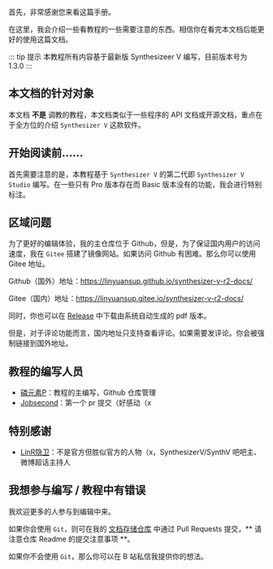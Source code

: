 首先，非常感谢您来看这篇手册。

在这里，我会介绍一些看教程的一些需要注意的东西。相信你在看完本文档后能更好的使用这篇文档。

::: tip 提示
本教程所有内容基于最新版 Synthesizeer V 编写，目前版本号为 1.3.0
:::

## 本文档的针对对象
本文档 **不是** 调教的教程，本文档类似于一些程序的 API 文档或开源文档，重点在于全方位的介绍 `Synthesizer V` 这款软件。

## 开始阅读前......
首先需要注意的是，本教程基于 `Synthesizer V` 的第二代即 `Synthesizer V Studio` 编写。在一些只有 Pro 版本存在而 Basic 版本没有的功能，我会进行特别标注。

## 区域问题
为了更好的编辑体验，我的主仓库位于 Github，但是，为了保证国内用户的访问速度，我在 `Gitee` 搭建了镜像网站。如果访问 Github 有困难。那么你可以使用 Gitee 地址。

Github（国外）地址：https://linyuansup.github.io/synthesizer-v-r2-docs/

Gitee（国内）地址：https://linyuansup.gitee.io/synthesizer-v-r2-docs/

同时，你也可以在 [Release](https://space.bilibili.com/8109148) 中下载由系统自动生成的 pdf 版本。

但是，对于评论功能而言，国内地址只支持查看评论。如果需要发评论。你会被强制链接到国外地址。

## 教程的编写人员
* [磷元素P](https://space.bilibili.com/273891297)：教程的主编写，Github 仓库管理
* [Jobsecond](https://github.com/Jobsecond)：第一个 pr 提交（好感动（x

## 特别感谢
* [LinR隐卫](https://space.bilibili.com/8109148)：不是官方但胜似官方的人物（x，SynthesizerV/SynthV 吧吧主、微博超话主持人

## 我想参与编写 / 教程中有错误
我欢迎更多的人参与到编辑中来。

如果你会使用 `Git`，则可在我的 [文档存储仓库](https://github.com/linyuansup/synthesizer-v-r2-docs/) 中通过 Pull Requests 提交，** 请注意仓库 Readme 的提交注意事项 **。

如果你不会使用 `Git`，那么你可以在 B 站私信我提供你的想法。

<Vssue :title="$title" />